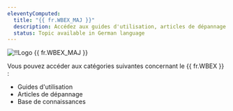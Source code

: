 ```yaml
---
eleventyComputed:
  title: "{{ fr.WBEX_MAJ }}"
  description: Accédez aux guides d'utilisation, articles de dépannage et base de connaissances du {{ fr.WBEX }}.
  status: Topic available in German language
---
```

![!!Logo {{ fr.WBEX_MAJ }}](https://cdnweb.devolutions.net/images/projects/workspace/logos/workspace-color-shadow.svg)

Vous pouvez accéder aux catégories suivantes concernant le {{ fr.WBEX }} :

* Guides d'utilisation
* Articles de dépannage
* Base de connaissances
